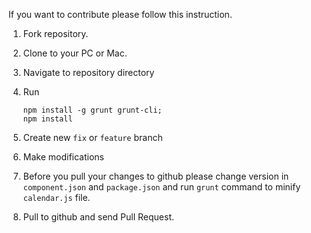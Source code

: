If you want to contribute please follow this instruction.

1. Fork repository.
2. Clone to your PC or Mac.
3. Navigate to repository directory 
4. Run
 
       npm install -g grunt grunt-cli;
       npm install
5. Create new `fix` or `feature` branch
6. Make modifications
7. Before you pull your changes to github please change version in `component.json` and `package.json` and run `grunt` command to minify `calendar.js` file.
8. Pull to github and send Pull Request.
